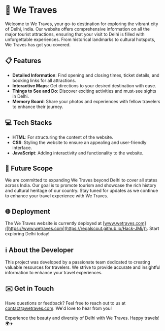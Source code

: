 # 🌟 **We Traves**

Welcome to We Traves, your go-to destination for exploring the vibrant city of Delhi, India. Our website offers comprehensive information on all the major tourist attractions, ensuring that your visit to Delhi is filled with unforgettable experiences. From historical landmarks to cultural hotspots, We Traves has got you covered.

## 📋 **Features**
- **Detailed Information**: Find opening and closing times, ticket details, and booking links for all attractions.
- **Interactive Maps**: Get directions to your desired destination with ease.
- **Things to See and Do**: Discover exciting activities and must-see sights in Delhi.
- **Memory Board**: Share your photos and experiences with fellow travelers to enhance their journey.

## 💻 **Tech Stacks**
- **HTML**: For structuring the content of the website.
- **CSS**: Styling the website to ensure an appealing and user-friendly interface.
- **JavaScript**: Adding interactivity and functionality to the website.

## 🚀 **Future Scope**
We are committed to expanding We Traves beyond Delhi to cover all states across India. Our goal is to promote tourism and showcase the rich history and cultural heritage of our country. Stay tuned for updates as we continue to enhance your travel experience with We Traves.

## 🌐 **Deployment**
The We Traves website is currently deployed at [www.wetraves.com]([https://www.wetraves.com](https://regalscout.github.io/Hack-JMi/)). Start exploring Delhi today!

## ℹ️ **About the Developer**
This project was developed by a passionate team dedicated to creating valuable resources for travelers. We strive to provide accurate and insightful information to enhance your travel experiences.

## ✉️ **Get in Touch**
Have questions or feedback? Feel free to reach out to us at [contact@wetraves.com](mailto:contact@wetraves.com). We'd love to hear from you!

Experience the beauty and diversity of Delhi with We Traves. Happy travels! 🌍✈️
